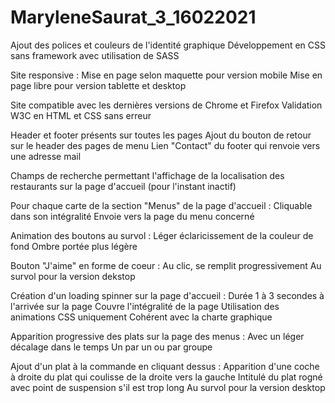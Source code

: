 # MaryleneSaurat_3_16022021

Ajout des polices et couleurs de l'identité graphique Développement en CSS sans framework avec utilisation de SASS

Site responsive : 
Mise en page selon maquette pour version mobile 
Mise en page libre pour version tablette et desktop

Site compatible avec les dernières versions de Chrome et Firefox 
Validation W3C en HTML et CSS sans erreur

Header et footer présents sur toutes les pages 
Ajout du bouton de retour sur le header des pages de menu 
Lien "Contact" du footer qui renvoie vers une adresse mail

Champs de recherche permettant l'affichage de la localisation des restaurants sur la page d'accueil 
(pour l'instant inactif)

Pour chaque carte de la section "Menus" de la page d'accueil : 
Cliquable dans son intégralité 
Envoie vers la page du menu concerné

Animation des boutons au survol : 
Léger éclaricissement de la couleur de fond 
Ombre portée plus légère

Bouton "J'aime" en forme de coeur : 
Au clic, se remplit progressivement 
Au survol pour la version dekstop

Création d'un loading spinner sur la page d'accueil : 
Durée 1 à 3 secondes à l'arrivée sur la page 
Couvre l'intégralité de la page 
Utilisation des animations CSS uniquement 
Cohérent avec la charte graphique

Apparition progressive des plats sur la page des menus : 
Avec un léger décalage dans le temps 
Un par un ou par groupe

Ajout d'un plat à la commande en cliquant dessus : 
Apparition d'une coche à droite du plat qui coulisse de la droite vers la gauche 
Intitulé du plat rogné avec point de suspension s'il est trop long 
Au survol pour la version desktop

